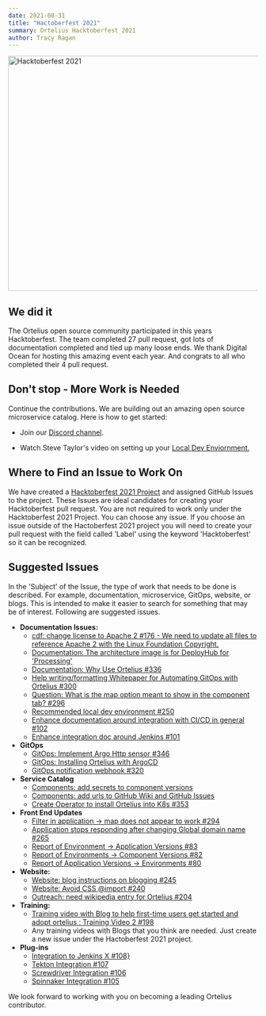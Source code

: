 ```yaml
---
date: 2021-08-31
title: "Hactoberfest 2021"
summary: Ortelius Hacktoberfest 2021
author: Tracy Ragan
---
```


<div class="col-center">
<img src="/images/OrteliusHackktoberfestPost2021.png" alt="Hacktoberfest 2021" height="474px" width="989px" />
</div>
<p></p>

## We did it

The Ortelius open source community participated in this years Hacktoberfest. The team completed 27 pull request, got lots of documentation completed and tied up many loose ends. We thank Digital Ocean for hosting this amazing event each year. And congrats to all who completed their 4 pull request.

## Don't stop - More Work is Needed

Continue the contributions. We are building out an amazing open source microservice catalog. Here is how to get started:

- Join our [Discord channel](https://discord.gg/wM4b5yEFzS).

- Watch Steve Taylor's video on setting up your [Local Dev Enviornment.](https://www.youtube.com/watch?v=K7r-jp9ZmTE&list=PLjQ1l9KZoIQ39x2230RCUZM8ZlRT1-rp4)

## Where to Find an Issue to Work On

We have created a [Hacktoberfest 2021 Project](https://github.com/ortelius/ortelius/projects/5) and assigned GitHub Issues to the project. These Issues are ideal candidates for creating your Hacktoberfest pull request. You are not required to work only under the Hacktoberfest 2021 Project. You can choose any issue. If you choose an issue outside of the Hactoberfest 2021 project you will need to create your pull request with the field called 'Label' using the keyword 'Hacktoberfest' so it can be recognized.

## Suggested Issues

In the 'Subject' of the Issue, the type of work that needs to be done is described. For example, documentation, microservice, GitOps, website, or blogs. This is intended to make it easier to search for something that may be of interest. Following are suggested issues.

- <strong>Documentation Issues:</strong><br>
  - [cdf: change license to Apache 2 #176 - We need to update all files to reference Apache 2 with the Linux Foundation Copyright.](https://github.com/ortelius/ortelius/issues/176)
  - [Documentation: The architecture image is for DeployHub for 'Processing'](https://github.com/ortelius/ortelius/issues/333)
  - [Documentation: Why Use Ortelius #336](https://github.com/ortelius/ortelius/issues/336)
  - [Help writing/formatting Whitepaper for Automating GitOps with Ortelius #300](https://github.com/ortelius/ortelius/issues/300)
  - [Question: What is the map option meant to show in the component tab? #296](https://github.com/ortelius/ortelius/issues/296)
  - [Recommended local dev environment #250](https://github.com/ortelius/ortelius/issues/250)
  - [Enhance documentation around integration with CI/CD in general #102](https://github.com/ortelius/ortelius/issues/102)
  - [Enhance integration doc around Jenkins #101](https://github.com/ortelius/ortelius/issues/101)
- <strong>GitOps</strong><br>
  - [GitOps: Implement Argo Http sensor #346](https://github.com/ortelius/ortelius/issues/346)
  - [GitOps: Installing Ortelius with ArgoCD](https://github.com/ortelius/ortelius/issues/345)
  - [GitOps notification webhook #320](https://github.com/ortelius/ortelius/issues/320)
- <strong>Service Catalog</strong><br>
  - [Components: add secrets to component versions](https://github.com/ortelius/ortelius/issues/341)
  - [Components: add urls to GitHub Wiki and GitHub Issues](https://github.com/ortelius/ortelius/issues/340)
  - [Create Operator to install Ortelius into K8s #353](https://github.com/ortelius/ortelius/issues/353)
- <strong>Front End Updates</strong><br>
  - [Filter in application -> map does not appear to work #294](https://github.com/ortelius/ortelius/issues/294)
  - [Application stops responding after changing Global domain name #265](https://github.com/ortelius/ortelius/issues/265)
  - [Report of Environment -> Application Versions #83](https://github.com/ortelius/ortelius/issues/83)
  - [Report of Environments -> Component Versions #82](https://github.com/ortelius/ortelius/issues/82)
  - [Report of Application Versions -> Environments #80](https://github.com/ortelius/ortelius/issues/80)
- <strong>Website:</strong><br>
  - [Website: blog instructions on blogging #245](https://github.com/ortelius/ortelius/issues/245)
  - [Website: Avoid CSS @import #240](https://github.com/ortelius/ortelius/issues/240)
  - [Outreach: need wikipedia entry for Ortelius #204](https://github.com/ortelius/ortelius/issues/204)
- <strong>Training:</strong><br>
  - [Training video with Blog to help first-time users get started and adopt ortelius : Training Video 2 #198](https://github.com/ortelius/ortelius/issues/198)
  - Any training videos with Blogs that you think are needed. Just create a new issue under the Hactoberfest 2021 project.
- <strong>Plug-ins</strong><br>
  - [Integration to Jenkins X #108}](https://github.com/ortelius/ortelius/issues/108)
  - [Tekton Integration #107](https://github.com/ortelius/ortelius/issues/107)
  - [Screwdriver Integration #106](https://github.com/ortelius/ortelius/issues/106)
  - [Spinnaker Integration #105](https://github.com/ortelius/ortelius/issues/105)

We look forward to working with you on becoming a leading Ortelius contributor.
